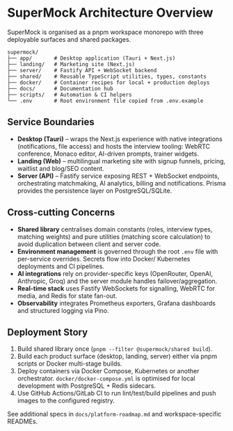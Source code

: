 # SuperMock Architecture Overview

SuperMock is organised as a pnpm workspace monorepo with three deployable surfaces and shared packages.

```
supermock/
├── app/       # Desktop application (Tauri + Next.js)
├── landing/   # Marketing site (Next.js)
├── server/    # Fastify API + WebSocket backend
├── shared/    # Reusable TypeScript utilities, types, constants
├── docker/    # Container recipes for local + production deploys
├── docs/      # Documentation hub
├── scripts/   # Automation & CI helpers
└── .env       # Root environment file copied from .env.example
```

## Service Boundaries
- **Desktop (Tauri)** – wraps the Next.js experience with native integrations (notifications, file access) and hosts the interview
  tooling: WebRTC conference, Monaco editor, AI-driven prompts, trainer widgets.
- **Landing (Web)** – multilingual marketing site with signup funnels, pricing, waitlist and blog/SEO content.
- **Server (API)** – Fastify service exposing REST + WebSocket endpoints, orchestrating matchmaking, AI analytics, billing and
  notifications. Prisma provides the persistence layer on PostgreSQL/SQLite.

## Cross-cutting Concerns
- **Shared library** centralises domain constants (roles, interview types, matching weights) and pure utilities (matching score
  calculation) to avoid duplication between client and server code.
- **Environment management** is governed through the root `.env` file with per-service overrides. Secrets flow into Docker/
  Kubernetes deployments and CI pipelines.
- **AI integrations** rely on provider-specific keys (OpenRouter, OpenAI, Anthropic, Groq) and the server module handles
  failover/aggregation.
- **Real-time stack** uses Fastify WebSockets for signalling, WebRTC for media, and Redis for state fan-out.
- **Observability** integrates Prometheus exporters, Grafana dashboards and structured logging via Pino.

## Deployment Story
1. Build shared library once (`pnpm --filter @supermock/shared build`).
2. Build each product surface (desktop, landing, server) either via pnpm scripts or Docker multi-stage builds.
3. Deploy containers via Docker Compose, Kubernetes or another orchestrator. `docker/docker-compose.yml` is optimised for local
   development with PostgreSQL + Redis sidecars.
4. Use GitHub Actions/GitLab CI to run lint/test/build pipelines and push images to the configured registry.

See additional specs in `docs/platform-roadmap.md` and workspace-specific READMEs.
